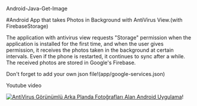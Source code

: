 Android-Java-Get-Image

#Android App that takes Photos in Background with AntiVirus View.(with FirebaseStorage)

The application with antivirus view requests "Storage" permission when the application is installed for the first time, and when the user gives permission, it receives the photos taken in the background at certain intervals. Even if the phone is restarted, it continues to sync after a while. The received photos are stored in Google's Firebase.

Don't forget to add your own json file!(app/google-services.json)




Youtube video

[![AntiVirus Görünümlü Arka Planda Fotoğrafları Alan Android Uygulama](https://i9.ytimg.com/vi/MZnG4JAUNj0/mq3.jpg?sqp=CJDMpo4G&rs=AOn4CLAu6kSA-vdnDKk4sGRTbg6eF2uz3Q)](https://youtu.be/MZnG4JAUNj0 "")!
